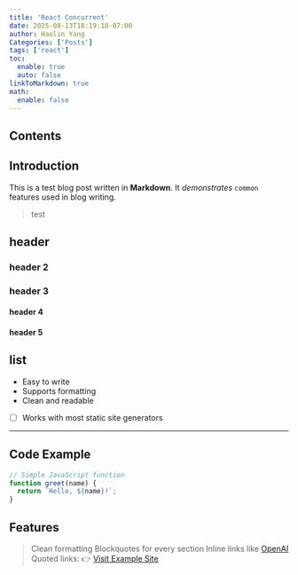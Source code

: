```yaml
---
title: 'React Concurrent'
date: 2025-08-13T18:19:18-07:00
author: Haolin Yang
Categories: ['Posts']
tags: ['react']
toc:
  enable: true
  auto: false
linkToMarkdown: true
math:
  enable: false
---
```


## Contents

## Introduction

This is a test blog post written in **Markdown**. It _demonstrates_ `common` features used in blog writing.

> test

## header

### header 2

### header 3

#### header 4

#### header 5

## list

- Easy to write
- Supports formatting
- Clean and readable
- [ ] Works with most static site generators

---

## Code Example

```js
// Simple JavaScript function
function greet(name) {
  return `Hello, ${name}!`;
}
```

## Features

> Clean formatting
> Blockquotes for every section
> Inline links like [OpenAI](https://openai.com)
> Quoted links:
> 👉 [Visit Example Site](https://example.com)
